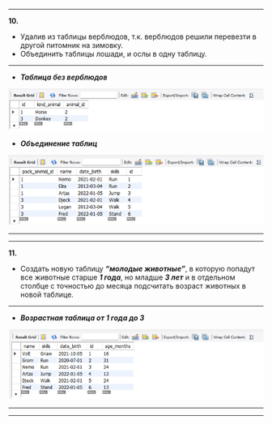 ___
**10.** 
- Удалив из таблицы верблюдов, т.к. верблюдов решили перевезти в другой питомник на зимовку. 
- Объединить таблицы лошади, и ослы в одну таблицу.
___
- ***Таблица без верблюдов***

![без верблюдов](Delet_camel.png)

- ***Объединение таблиц***

![объединение](Union_horse_donkey.png)

___
___

**11.** 
- Создать новую таблицу ***“молодые животные”***, в которую попадут все животные старше ***1 года***, но младше ***3 лет*** и в отдельном столбце с точностью до месяца подсчитать возраст животных в новой таблице.
___

- ***Возрастная таблица от 1 года до 3***

![Возрастная таблица](Years.png)

___
___